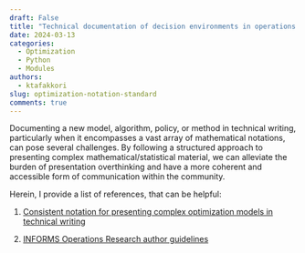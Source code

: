 ```yaml
---
draft: False 
title: "Technical documentation of decision environments in operations research"
date: 2024-03-13
categories:
  - Optimization
  - Python
  - Modules
authors:
  - ktafakkori
slug: optimization-notation-standard
comments: true
---
```



Documenting a new model, algorithm, policy, or method in technical writing, particularly when it encompasses a vast array of mathematical notations, can pose several challenges. By following a structured approach to presenting complex mathematical/statistical material, we can alleviate the burden of presentation overthinking and have a more coherent and accessible form of communication within the community.

Herein, I provide a list of references, that can be helpful:

1) [Consistent notation for presenting complex optimization models in technical writing](https://www.sciencedirect.com/science/article/abs/pii/S1876735416300186)

2) [INFORMS Operations Research author guidelines](https://pubsonline.informs.org/pb-assets/Mathnotationstextfinal.pdf)
